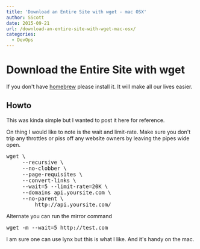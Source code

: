 ```yaml
---
title: 'Download an Entire Site with wget - mac OSX'
author: SScott
date: 2015-09-21
url: /download-an-entire-site-with-wget-mac-osx/
categories:
  - DevOps
---
```

# Download the Entire Site with wget

If you don't have [homebrew][1] please install it. It will make all our lives easier.

## Howto

This was kinda simple but I wanted to post it here for reference.

On thing I would like to note is the wait and limit-rate. Make sure you don't trip any throttles or piss off any website owners by leaving the pipes wide open.

<pre class="brush: bash; title: ; notranslate" title="">wget \
     --recursive \
     --no-clobber \
     --page-requisites \
     --convert-links \
     --wait=5 --limit-rate=20K \
     --domains api.yoursite.com \
     --no-parent \
         http://api.yoursite.com/
</pre>

Alternate you can run the mirror command

<pre class="brush: bash; title: ; notranslate" title="">wget -m --wait=5 http://test.com
</pre>

I am sure one can use lynx but this is what I like. And it's handy on the mac.

 [1]: http://brew.sh/